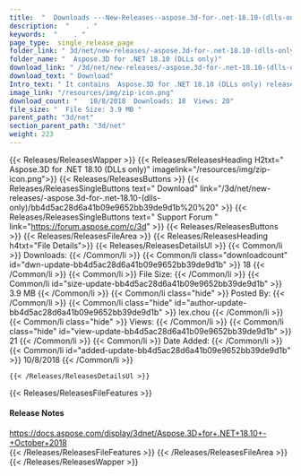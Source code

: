 ```yaml
---
title:  "  Downloads ---New-Releases--aspose.3d-for-.net-18.10-(dlls-only) . " 
description:  "    . " 
keywords:  "    . " 
page_type:  single_release_page
folder_link: " 3d/net/new-releases/-aspose.3d-for-.net-18.10-(dlls-only)/"
folder_name: "  Aspose.3D for .NET 18.10 (DLLs only)"
download_link: " /3d/net/new-releases/-aspose.3d-for-.net-18.10-(dlls-only)/bb4d5ac28d6a41b09e9652bb39de9d1b"
download_text: " Download"
Intro_text: " It contains  Aspose.3D for .NET 18.10 (DLLs only) release."
image_link: "/resources/img/zip-icon.png"
download_count: "   10/8/2018  Downloads: 18  Views: 20"
file_size: "  File Size: 3.9 MB "
parent_path: "3d/net"
section_parent_path: "3d/net"
weight: 223
---
```


{{< Releases/ReleasesWapper >}}
  {{< Releases/ReleasesHeading H2txt="  Aspose.3D for .NET 18.10 (DLLs only)" imagelink="/resources/img/zip-icon.png">}}
  {{< Releases/ReleasesButtons >}}
    {{< Releases/ReleasesSingleButtons text=" Download" link="/3d/net/new-releases/-aspose.3d-for-.net-18.10-(dlls-only)/bb4d5ac28d6a41b09e9652bb39de9d1b%20%20" >}}
    {{< Releases/ReleasesSingleButtons text=" Support Forum " link="https://forum.aspose.com/c/3d" >}}
  {{< Releases/ReleasesButtons >}}
  {{< Releases/ReleasesFileArea >}}
    {{< Releases/ReleasesHeading h4txt="File Details">}}
    {{< Releases/ReleasesDetailsUl >}}
            {{< Common/li  >}} Downloads: {{< /Common/li >}} 
      {{< Common/li class="downloadcount" id="dwn-update-bb4d5ac28d6a41b09e9652bb39de9d1b" >}} 18 {{< /Common/li >}} 
      {{< Common/li  >}} File Size: {{< /Common/li >}} 
      {{< Common/li id="size-update-bb4d5ac28d6a41b09e9652bb39de9d1b" >}} 3.9 MB {{< /Common/li >}} 
      {{< Common/li  class="hide" >}} Posted By: {{< /Common/li >}} 
      {{< Common/li class="hide" id="author-update-bb4d5ac28d6a41b09e9652bb39de9d1b" >}} lex.chou {{< /Common/li >}} 
      {{< Common/li class="hide"  >}} Views: {{< /Common/li >}} 
      {{< Common/li class="hide" id="view-update-bb4d5ac28d6a41b09e9652bb39de9d1b" >}} 21 {{< /Common/li >}} 
      {{< Common/li  >}} Date Added: {{< /Common/li >}} 
      {{< Common/li id="added-update-bb4d5ac28d6a41b09e9652bb39de9d1b" >}} 10/8/2018 {{< /Common/li >}} 

    {{< /Releases/ReleasesDetailsUl >}}

  {{< Releases/ReleasesFileFeatures >}}
      <h4>Release Notes</h4><div><a href="https://docs.aspose.com/display/3dnet/Aspose.3D+for+.NET+18.10+-+October+2018">https://docs.aspose.com/display/3dnet/Aspose.3D+for+.NET+18.10+-+October+2018</a></div>
  {{< /Releases/ReleasesFileFeatures >}}
 {{< /Releases/ReleasesFileArea >}}
{{< /Releases/ReleasesWapper >}}


